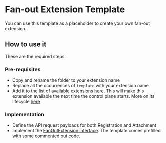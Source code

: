 # Fan-out Extension Template

You can use this template as a placeholder to create your own fan-out extension.
## How to use it

These are the required steps

### Pre-requisites

- Copy and rename the folder to your extension name
- Replace all the occurrences of `template` with your extension name
- Add it to the list of available extensions [here](`../../../../../extensions.go`). This will make this extension available the next time the control plane starts. More on its lifecycle [here](https://github.com/chainloop-dev/chainloop/blob/main/app/controlplane/extensions/README.md)

### Implementation

- Define the API request payloads for both Registration and Attachment
- Implement the [FanOutExtension interface](https://github.com/chainloop-dev/chainloop/blob/main/app/controlplane/extensions/sdk/v1/fanout.go#L55). The template comes prefilled with some commented out code.